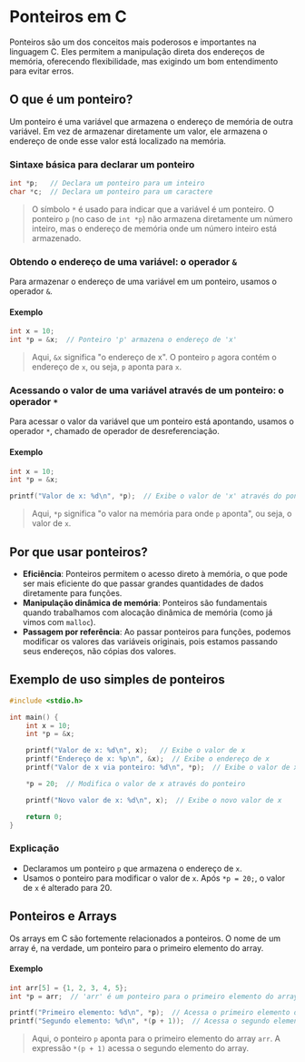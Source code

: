 # Ponteiros em C

Ponteiros são um dos conceitos mais poderosos e importantes na linguagem C. Eles permitem a manipulação direta dos endereços de memória, oferecendo flexibilidade, mas exigindo um bom entendimento para evitar erros.

## O que é um ponteiro?

Um ponteiro é uma variável que armazena o endereço de memória de outra variável. Em vez de armazenar diretamente um valor, ele armazena o endereço de onde esse valor está localizado na memória.

### Sintaxe básica para declarar um ponteiro

```c
int *p;   // Declara um ponteiro para um inteiro
char *c;  // Declara um ponteiro para um caractere
```

> O símbolo `*` é usado para indicar que a variável é um ponteiro. O ponteiro `p` (no caso de `int *p`) não armazena diretamente um número inteiro, mas o endereço de memória onde um número inteiro está armazenado.

### Obtendo o endereço de uma variável: o operador `&`

Para armazenar o endereço de uma variável em um ponteiro, usamos o operador `&`.

#### Exemplo

```c
int x = 10;
int *p = &x;  // Ponteiro 'p' armazena o endereço de 'x'
```

> Aqui, `&x` significa "o endereço de x". O ponteiro `p` agora contém o endereço de `x`, ou seja, `p` aponta para `x`.

### Acessando o valor de uma variável através de um ponteiro: o operador `*`

Para acessar o valor da variável que um ponteiro está apontando, usamos o operador `*`, chamado de operador de desreferenciação.

#### Exemplo

```c
int x = 10;
int *p = &x;

printf("Valor de x: %d\n", *p);  // Exibe o valor de 'x' através do ponteiro 'p'
```

> Aqui, `*p` significa "o valor na memória para onde `p` aponta", ou seja, o valor de `x`.

## Por que usar ponteiros?

- **Eficiência**: Ponteiros permitem o acesso direto à memória, o que pode ser mais eficiente do que passar grandes quantidades de dados diretamente para funções.
- **Manipulação dinâmica de memória**: Ponteiros são fundamentais quando trabalhamos com alocação dinâmica de memória (como já vimos com `malloc`).
- **Passagem por referência**: Ao passar ponteiros para funções, podemos modificar os valores das variáveis originais, pois estamos passando seus endereços, não cópias dos valores.

## Exemplo de uso simples de ponteiros

```c
#include <stdio.h>

int main() {
    int x = 10;
    int *p = &x;

    printf("Valor de x: %d\n", x);   // Exibe o valor de x
    printf("Endereço de x: %p\n", &x);  // Exibe o endereço de x
    printf("Valor de x via ponteiro: %d\n", *p);  // Exibe o valor de x através do ponteiro

    *p = 20;  // Modifica o valor de x através do ponteiro

    printf("Novo valor de x: %d\n", x);  // Exibe o novo valor de x

    return 0;
}
```

### Explicação

- Declaramos um ponteiro `p` que armazena o endereço de `x`.
- Usamos o ponteiro para modificar o valor de `x`. Após `*p = 20;`, o valor de `x` é alterado para 20.

## Ponteiros e Arrays

Os arrays em C são fortemente relacionados a ponteiros. O nome de um array é, na verdade, um ponteiro para o primeiro elemento do array.

#### Exemplo

```c
int arr[5] = {1, 2, 3, 4, 5};
int *p = arr;  // 'arr' é um ponteiro para o primeiro elemento do array

printf("Primeiro elemento: %d\n", *p);  // Acessa o primeiro elemento do array
printf("Segundo elemento: %d\n", *(p + 1));  // Acessa o segundo elemento
```

> Aqui, o ponteiro `p` aponta para o primeiro elemento do array `arr`. A expressão `*(p + 1)` acessa o segundo elemento do array.
